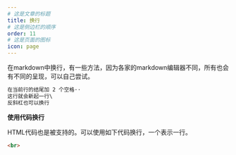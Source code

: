 ```yaml
---
# 这是文章的标题
title: 换行
# 这是侧边栏的顺序
order: 11
# 这是页面的图标
icon: page
---
```

在markdown中换行，有一些方法，因为各家的markdown编辑器不同，所有也会有不同的呈现，可以自己尝试。

```markdown
在当前行的结尾加 2 个空格··
这行就会新起一行\
反斜杠也可以换行
```

**使用代码换行**

HTML代码也是被支持的。可以使用如下代码换行，一个表示一行。
```html
<br>
```
